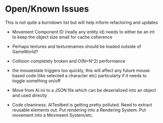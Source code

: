 
# Open/Known Issues
This is not quite a burndown list but will help inform refactoring and updates

* Movement Component ID (really any entity id) needs to either be an int to keep the object size small for cache coherence
* Perhaps textures and texturenames should be loaded outside of GameWorld?
* Collision completely broken and O(N+N^2) performance
* the mousestate triggers too quickly, this will affect any future mouse based code (like selected a character etc) particularly if it needs to toggle something on/off
* Move from AI.ini to a JSON file which can be deserialized into an object and used directly


* Code cleaniness. AITestbed is getting pretty polluted. Need to extract reusable elements out. Put rendering into a Rendering System. Put movement into a Movmeent System/etc. 

